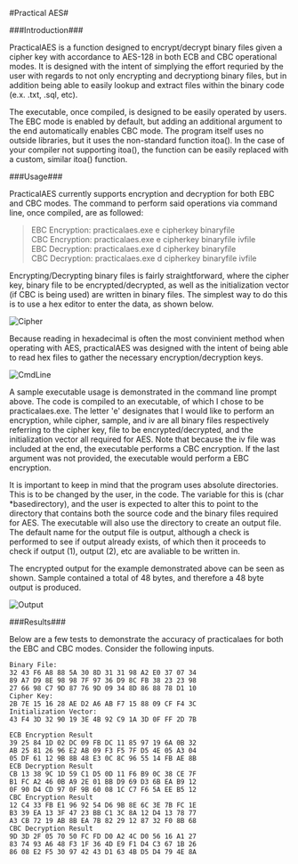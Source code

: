 #Practical AES#

###Introduction###

PracticalAES is a function designed to encrypt/decrypt binary files given a cipher key with accordance to AES-128 in both ECB
and CBC operational modes.  It is designed with the intent of simplying the effort requried by the user with regards to not 
only encrypting and decryptiong binary files, but in addition being able to easily lookup and extract files within the binary
code (e.x. .txt, .sql, etc).  

The executable, once compiled, is designed to be easily operated by users.  The EBC mode is enabled by default, but adding an
additional argument to the end automatically enables CBC mode.  The program itself uses no outside libraries, but it uses the
non-standard function itoa().  In the case of your compiler not supporting itoa(), the function can be easily replaced
with a custom, similar itoa() function.

###Usage###

PracticalAES currently supports encryption and decryption for both EBC and CBC modes.  The command to perform said operations
via command line, once compiled, are as followed:

>EBC Encryption: practicalaes.exe e cipherkey binaryfile  
>CBC Encryption: practicalaes.exe e cipherkey binaryfile ivfile  
>EBC Decryption: practicalaes.exe d cipherkey binaryfile  
>CBC Decryption: practicalaes.exe d cipherkey binaryfile ivfile

Encrypting/Decrypting binary files is fairly straightforward, where the cipher key, binary file to be encrypted/decrypted, as
well as the initialization vector (if CBC is being used) are written in binary files.  The simplest way to do this is to use
a hex editor to enter the data, as shown below.  

![Cipher](https://cloud.githubusercontent.com/assets/10404525/10374070/f03f1ce6-6da5-11e5-8bf4-ee467acaf66f.PNG)

Because reading in hexadecimal is often the most convinient method when operating with AES, practicalAES was designed with
the intent of being able to read hex files to gather the necessary encryption/decryption keys.

![CmdLine](https://cloud.githubusercontent.com/assets/10404525/10374517/6b6be910-6da8-11e5-933e-668af11308fe.PNG)

A sample executable usage is demonstrated in the command line prompt above.  The code is compiled to an executable, of which
I chose to be practicalaes.exe.  The letter 'e' designates that I would like to perform an encryption, while cipher, sample, 
and iv are all binary files respectively referring to the cipher key, file to be encrypted/decrypted, and the initialization
vector all required for AES.  Note that because the iv file was included at the end, the executable performs a CBC 
encryption.  If the last argument was not provided, the executable would perform a EBC encryption.

It is important to keep in mind that the program uses absolute directories.  This is to be changed by the user, in the code.
The variable for this is (char *basedirectory), and the user is expected to alter this to point to the directory that 
contains both the source code and the binary files required for AES.  The executable will also use the directory to create
an output file.  The default name for the output file is output, although a check is performed to see if output already 
exists, of which then it proceeds to check if output (1), output (2), etc are avaliable to be written in.

The encrypted output for the example demonstrated above can be seen as shown.  Sample contained a total of 48 bytes, and
therefore a 48 byte output is produced.

![Output](https://cloud.githubusercontent.com/assets/10404525/10374518/6beb0768-6da8-11e5-8bbb-699c8519d4d9.PNG)

###Results###

Below are a few tests to demonstrate the accuracy of practicalaes for both the EBC and CBC modes.  Consider the following
inputs.  
```
Binary File: 
32 43 F6 A8 88 5A 30 8D 31 31 98 A2 E0 37 07 34  
89 A7 D9 8E 98 98 7F 97 36 D9 8C FB 38 23 23 98  
27 66 98 C7 9D 87 76 9D 09 34 8D 86 88 78 D1 10  
Cipher Key:  
2B 7E 15 16 28 AE D2 A6 AB F7 15 88 09 CF F4 3C
Initialization Vector:  
43 F4 3D 32 90 19 3E 4B 92 C9 1A 3D 0F FF 2D 7B
```

```
ECB Encryption Result
39 25 84 1D 02 DC 09 FB DC 11 85 97 19 6A 0B 32 
AB 25 81 26 96 E2 AB 09 F3 F5 7F D5 4E 05 A3 04 
05 DF 61 12 9B 8B 48 E3 0C 8C 96 55 14 FB AE 8B
ECB Decryption Result
CB 13 38 9C 1D 59 C1 D5 0D 11 F6 B9 0C 38 CE 7F 
B1 FC A2 46 0B A9 2E 01 BB D9 69 D3 6B EA B9 12 
0F 90 D4 CD 97 0F 9B 60 08 1C C7 F6 5A EE B5 12
CBC Encryption Result
12 C4 33 FB E1 96 92 54 D6 9B 8E 6C 3E 7B FC 1E 
B3 39 EA 13 3F 47 23 BB C1 3C 8A 12 D4 13 78 77 
A3 CB 72 19 AB 8B EA 7B 82 29 12 87 32 F0 8B 68
CBC Decryption Result
9D 3D 2F 05 70 50 FC FD D0 A2 4C D0 56 16 A1 27 
83 74 93 A6 48 F3 1F 36 4D E9 F1 D4 C3 67 1B 26 
86 08 E2 F5 30 97 42 43 D1 63 4B D5 D4 79 4E 8A
```



